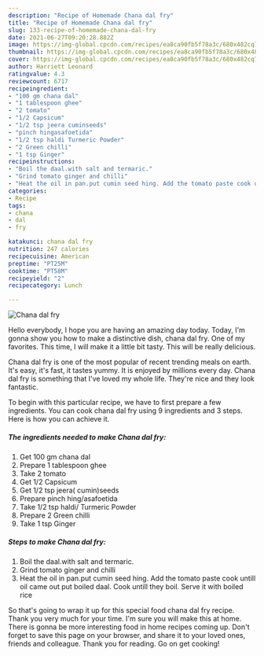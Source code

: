 ```yaml
---
description: "Recipe of Homemade Chana dal fry"
title: "Recipe of Homemade Chana dal fry"
slug: 133-recipe-of-homemade-chana-dal-fry
date: 2021-06-27T09:20:28.882Z
image: https://img-global.cpcdn.com/recipes/ea8ca90fb5f78a3c/680x482cq70/chana-dal-fry-recipe-main-photo.jpg
thumbnail: https://img-global.cpcdn.com/recipes/ea8ca90fb5f78a3c/680x482cq70/chana-dal-fry-recipe-main-photo.jpg
cover: https://img-global.cpcdn.com/recipes/ea8ca90fb5f78a3c/680x482cq70/chana-dal-fry-recipe-main-photo.jpg
author: Harriett Leonard
ratingvalue: 4.3
reviewcount: 6717
recipeingredient:
- "100 gm chana dal"
- "1 tablespoon ghee"
- "2 tomato"
- "1/2 Capsicum"
- "1/2 tsp jeera cuminseeds"
- "pinch hingasafoetida"
- "1/2 tsp haldi Turmeric Powder"
- "2 Green chilli"
- "1 tsp Ginger"
recipeinstructions:
- "Boil the daal.with salt and termaric."
- "Grind tomato ginger and chilli"
- "Heat the oil in pan.put cumin seed hing. Add the tomato paste cook untill oil came out put boiled daal. Cook untill they boil. Serve it with boiled rice"
categories:
- Recipe
tags:
- chana
- dal
- fry

katakunci: chana dal fry 
nutrition: 247 calories
recipecuisine: American
preptime: "PT25M"
cooktime: "PT58M"
recipeyield: "2"
recipecategory: Lunch

---
```



![Chana dal fry](https://img-global.cpcdn.com/recipes/ea8ca90fb5f78a3c/680x482cq70/chana-dal-fry-recipe-main-photo.jpg)

Hello everybody, I hope you are having an amazing day today. Today, I'm gonna show you how to make a distinctive dish, chana dal fry. One of my favorites. This time, I will make it a little bit tasty. This will be really delicious.

Chana dal fry is one of the most popular of recent trending meals on earth. It's easy, it's fast, it tastes yummy. It is enjoyed by millions every day. Chana dal fry is something that I've loved my whole life. They're nice and they look fantastic.




To begin with this particular recipe, we have to first prepare a few ingredients. You can cook chana dal fry using 9 ingredients and 3 steps. Here is how you can achieve it.

<!--inarticleads1-->

##### The ingredients needed to make Chana dal fry:

1. Get 100 gm chana dal
1. Prepare 1 tablespoon ghee
1. Take 2 tomato
1. Get 1/2 Capsicum
1. Get 1/2 tsp jeera( cumin)seeds
1. Prepare pinch hing/asafoetida
1. Take 1/2 tsp haldi/ Turmeric Powder
1. Prepare 2 Green chilli
1. Take 1 tsp Ginger




<!--inarticleads2-->

##### Steps to make Chana dal fry:

1. Boil the daal.with salt and termaric.
1. Grind tomato ginger and chilli
1. Heat the oil in pan.put cumin seed hing. Add the tomato paste cook untill oil came out put boiled daal. Cook untill they boil. Serve it with boiled rice




So that's going to wrap it up for this special food chana dal fry recipe. Thank you very much for your time. I'm sure you will make this at home. There is gonna be more interesting food in home recipes coming up. Don't forget to save this page on your browser, and share it to your loved ones, friends and colleague. Thank you for reading. Go on get cooking!
